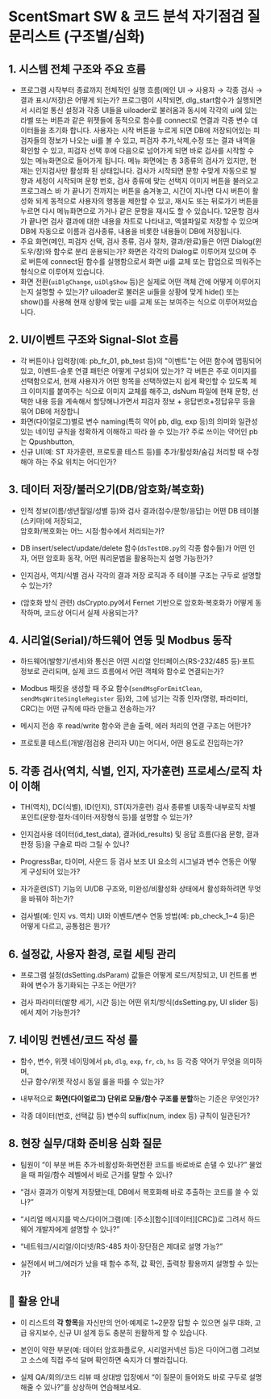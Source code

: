 

# ScentSmart SW & 코드 분석 자기점검 질문리스트 (구조별/심화)

## 1. **시스템 전체 구조와 주요 흐름**

- 프로그램 시작부터 종료까지 전체적인 실행 흐름(메인 UI → 사용자 → 각종 검사 → 결과 표시/저장)은 어떻게 되는가?
    프로그램이 시작되면, dlg_start함수가 실행되면서 시리얼 통신 설정과 각종 UI들을 uiloader로 불러옴과 동시에 각각의 ui에 있는 라벨 또는 버튼과 같은 위젯들에 동적으로 함수를 connect로 연결과 각종 변수 데이터들을 초기화 합니다. 사용자는 시작 버튼을 누르게 되면 DB에 저장되어있는 피검자들의 정보가 나오는 ui를 볼 수 있고, 피검자 추가,삭제,수정 또는 결과 내역을 확인할 수 있고, 피검자 선택 후에 다음으로 넘어가게 되면 바로 검사를 시작할 수 있는 메뉴화면으로 들어가게 됩니다. 메뉴 화면에는 총 3종류의 검사가 있지만, 현재는 인지검사만 활성화 된 상태입니다. 검사가 시작되면 문항 수맞게 자동으로 발향과 세정이 시작되며 문항 번호, 검사 종류에 맞는 선택지 이미지 버튼을 불러오고 프로그래스 바 가 끝나기 전까지는 버튼을 숨겨놓고, 시간이 지나면 다시 버튼이 활성화 되게 동적으로 사용자의 행동을 제한할 수 있고, 재시도 또는 뒤로가기 버튼을 누르면 다시 메뉴화면으로 가거나 같은 문항을 재시도 할 수 있습니다. 12문항 검사가 끝나면 검사 결과에 대한 내용을 차트로 나타내고, 엑셀파일로 저장할 수 있으며 DB에 자동으로 이름과 검사종류, 내용을 비롯한 내용들이 DB에 저장됩니다.
- 주요 화면(메인, 피검자 선택, 검사 종류, 검사 절차, 결과/완료)들은 어떤 Dialog(윈도우/창)와 함수로 분리 운용되는가?
      화면은 각각의 Dialog로 이루어져 있으며 주로 버튼에 connect된 함수를 실행함으로서 화면 ui를 교체 또는 팝업으로 띄워주는 형식으로 이루어져 있습니다.
- 화면 전환(`uiDlgChange`, `uiDlgShow` 등)은 실제로 어떤 객체 간에 어떻게 이루어지는지 설명할 수 있는가?
     uiloader로 불러온 ui들을 상황에 맞게 hide() 또는 show()를 사용해 현재 상황에 맞는 ui를 교체 또는 보여주는 식으로 이루어져있습니다.

## 2. **UI/이벤트 구조와 Signal-Slot 흐름**

- 각 버튼이나 입력창(예: pb_fr_01, pb_test 등)의 "이벤트"는 어떤 함수에 맵핑되어 있고, 이벤트-슬롯 연결 패턴은 어떻게 구성되어 있는가?
     각 버튼은 주로 이미지를 선택함으로서, 현재 사용자가 어떤 항목을 선택하였는지 쉽게 확인할 수 있도록 체크 이미지를 붙여주는 식으로 이미지 교체를 해주고, dsNum 파일에 현재 문항, 선택한 내용 등을 계속해서 할당해나가면서 피검자 정보 + 응답번호+정답유무 등을 묶어 DB에 저장합니
- 화면(다이얼로그)별로 변수 naming(특히 약어 pb, dlg, exp 등)의 의미와 일관성 있는 네이밍 규칙을 정확하게 이해하고 따라 쓸 수 있는가?
    주로 쓰이는 약어인 pb는 Qpushbutton, 
- 신규 UI(예: ST 자가훈련, 프로토콜 테스트 등)를 추가/활성화/숨김 처리할 때 수정해야 하는 주요 위치는 어디인가?
    

## 3. **데이터 저장/불러오기(DB/암호화/복호화)**

- 인적 정보(이름/생년월일/성별 등)와 검사 결과(점수/문항/응답)는 어떤 DB 테이블(스키마)에 저장되고,  
    암호화/복호화는 어느 시점·함수에서 처리되는가?
    
- DB insert/select/update/delete 함수(`dsTestDB.py`의 각종 함수들)가 어떤 인자, 어떤 암호화 동작, 어떤 쿼리문법을 활용하는지 설명 가능한가?
    
- 인지검사, 역치/식별 검사 각각의 결과 저장 로직과 주 테이블 구조는 구두로 설명할 수 있는가?
    
- (암호화 방식 관련) dsCrypto.py에서 Fernet 기반으로 암호화·복호화가 어떻게 동작하며, 코드상 어디서 실제 사용되는가?
    

## 4. **시리얼(Serial)/하드웨어 연동 및 Modbus 동작**

- 하드웨어(발향기/센서)와 통신은 어떤 시리얼 인터페이스(RS-232/485 등)·포트 정보로 관리되며, 실제 코드 흐름에서 어떤 객체와 함수로 연결되는가?
    
- Modbus 패킷을 생성할 때 주요 함수(`sendMsgForEmitClean`, `sendMsgWriteSingleRegister` 등)와, 그에 넘기는 각종 인자(명령, 파라미터, CRC)는 어떤 규칙에 따라 만들고 전송하는가?
    
- 메시지 전송 후 read/write 함수와 콘솔 출력, 에러 처리의 연결 구조는 어떤가?
    
- 프로토콜 테스트(개발/점검용 관리자 UI)는 어디서, 어떤 용도로 진입하는가?
    

## 5. **각종 검사(역치, 식별, 인지, 자가훈련) 프로세스/로직 차이 이해**

- TH(역치), DC(식별), ID(인지), ST(자가훈련) 검사 종류별 UI동작·내부로직 차별 포인트(문항·절차·데이터·저장형식 등)를 설명할 수 있는가?
    
- 인지검사용 데이터(id_test_data), 결과(id_results) 및 응답 흐름(다음 문항, 결과 판정 등)을 구술로 따라 그릴 수 있나?
    
- ProgressBar, 타이머, 사운드 등 검사 보조 UI 요소의 시그널과 변수 연동은 어떻게 구성되어 있는가?
    
- 자가훈련(ST) 기능의 UI/DB 구조와, 미완성/비활성화 상태에서 활성화하려면 무엇을 바꿔야 하는가?
    
- 검사별(예: 인지 vs. 역치) UI와 이벤트/변수 연동 방법(예: pb_check_1~4 등)은 어떻게 다르고, 공통점은 뭔가?
    

## 6. **설정값, 사용자 환경, 로컬 세팅 관리**

- 프로그램 설정(dsSetting.dsParam) 값들은 어떻게 로드/저장되고, UI 컨트롤 변화에 변수가 동기화되는 구조는 어떤가?
    
- 검사 파라미터(발향 세기, 시간 등)는 어떤 위치/방식(dsSetting.py, UI slider 등)에서 제어 가능한가?
    

## 7. **네이밍 컨벤션/코드 작성 룰**

- 함수, 변수, 위젯 네이밍에서 `pb`, `dlg`, `exp`, `fr`, `cb`, `hs` 등 각종 약어가 무엇을 의미하며,  
    신규 함수/위젯 작성시 동일 룰을 따를 수 있는가?
    
- 내부적으로 **화면(다이얼로그) 단위로 모듈/함수 구조를 분할**하는 기준은 무엇인가?
    
- 각종 데이터(번호, 선택값 등) 변수의 suffix(num, index 등) 규칙이 일관된가?
    

## 8. **현장 실무/대화 준비용 심화 질문**

- 팀원이 “이 부분 버튼 추가·비활성화·화면전환 코드를 바로바로 손댈 수 있나?” 물었을 때 파일/함수 레벨에서 바로 근거를 말할 수 있나?
    
- “검사 결과가 이렇게 저장됐는데, DB에서 복호화해 바로 추출하는 코드를 쓸 수 있나?”
    
- “시리얼 메시지를 박스/다이어그램(예: [주소][함수][데이터][CRC])로 그려서 하드웨어 개발자에게 설명할 수 있나?”
    
- “네트워크/시리얼/이더넷/RS-485 차이·장단점은 제대로 설명 가능?”
    
- 실전에서 버그/에러가 났을 때 함수 추적, 값 확인, 출력창 활용까지 설명할 수 있는가?
    

## 📝 활용 안내

- 이 리스트의 **각 항목**을 자신만의 언어·예제로 1~2문장 답할 수 있으면 실무 대화, 고급 유지보수, 신규 UI 설계 등도 충분히 원활하게 할 수 있습니다.
    
- 본인이 약한 부분(예: 데이터 암호화플로우, 시리얼커넥션 등)은 다이어그램 그려보고 소스에 직접 주석 달며 확인하면 숙지가 더 빨라집니다.
    
- 실제 QA/회의/코드 리뷰 때 상대방 입장에서 “이 질문이 들어와도 바로 구두로 설명해줄 수 있나?”를 상상하며 연습해보세요.
    

